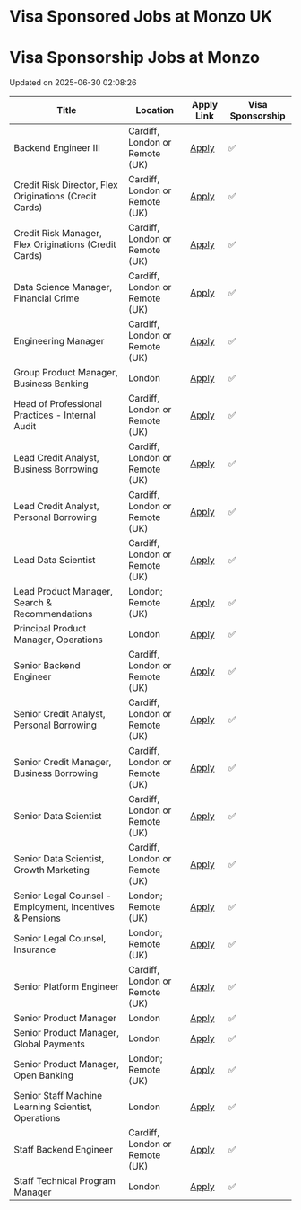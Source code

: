 # Visa Sponsored Jobs at Monzo UK



<!-- START OF JOB LISTINGS -->
# Visa Sponsorship Jobs at Monzo
Updated on 2025-06-30 02:08:26

| Title | Location | Apply Link | Visa Sponsorship |
|-------|----------|------------|------------------|
| Backend Engineer III  | Cardiff, London or Remote (UK) | [Apply](https://job-boards.greenhouse.io/monzo/jobs/6635595) | ✅ |
| Credit Risk Director, Flex Originations (Credit Cards) | Cardiff, London or Remote (UK) | [Apply](https://job-boards.greenhouse.io/monzo/jobs/6893542) | ✅ |
| Credit Risk Manager, Flex Originations (Credit Cards) | Cardiff, London or Remote (UK) | [Apply](https://job-boards.greenhouse.io/monzo/jobs/6939370) | ✅ |
| Data Science Manager,  Financial Crime  | Cardiff, London or Remote (UK) | [Apply](https://job-boards.greenhouse.io/monzo/jobs/5758065) | ✅ |
| Engineering Manager | Cardiff, London or Remote (UK) | [Apply](https://job-boards.greenhouse.io/monzo/jobs/5018066) | ✅ |
| Group Product Manager, Business Banking | London | [Apply](https://job-boards.greenhouse.io/monzo/jobs/6428865) | ✅ |
| Head of Professional Practices - Internal Audit | Cardiff, London or Remote (UK) | [Apply](https://job-boards.greenhouse.io/monzo/jobs/6972679) | ✅ |
| Lead Credit Analyst, Business Borrowing | Cardiff, London or Remote (UK) | [Apply](https://job-boards.greenhouse.io/monzo/jobs/6758627) | ✅ |
| Lead Credit Analyst, Personal Borrowing  | Cardiff, London or Remote (UK) | [Apply](https://job-boards.greenhouse.io/monzo/jobs/6771228) | ✅ |
| Lead Data Scientist | Cardiff, London or Remote (UK) | [Apply](https://job-boards.greenhouse.io/monzo/jobs/6369658) | ✅ |
| Lead Product Manager, Search & Recommendations  | London; Remote (UK) | [Apply](https://job-boards.greenhouse.io/monzo/jobs/6451450) | ✅ |
| Principal Product Manager, Operations | London | [Apply](https://job-boards.greenhouse.io/monzo/jobs/5851147) | ✅ |
| Senior Backend Engineer | Cardiff, London or Remote (UK) | [Apply](https://job-boards.greenhouse.io/monzo/jobs/6635837) | ✅ |
| Senior Credit Analyst, Personal Borrowing | Cardiff, London or Remote (UK) | [Apply](https://job-boards.greenhouse.io/monzo/jobs/6758614) | ✅ |
| Senior Credit Manager, Business Borrowing | Cardiff, London or Remote (UK) | [Apply](https://job-boards.greenhouse.io/monzo/jobs/6904498) | ✅ |
| Senior Data Scientist | Cardiff, London or Remote (UK) | [Apply](https://job-boards.greenhouse.io/monzo/jobs/6180814) | ✅ |
| Senior Data Scientist, Growth Marketing | Cardiff, London or Remote (UK) | [Apply](https://job-boards.greenhouse.io/monzo/jobs/6930501) | ✅ |
| Senior Legal Counsel - Employment, Incentives & Pensions | London; Remote (UK) | [Apply](https://job-boards.greenhouse.io/monzo/jobs/6804239) | ✅ |
| Senior Legal Counsel, Insurance | London; Remote (UK) | [Apply](https://job-boards.greenhouse.io/monzo/jobs/6886566) | ✅ |
| Senior Platform Engineer  | Cardiff, London or Remote (UK) | [Apply](https://job-boards.greenhouse.io/monzo/jobs/6699672) | ✅ |
| Senior Product Manager  | London | [Apply](https://job-boards.greenhouse.io/monzo/jobs/7014030) | ✅ |
| Senior Product Manager, Global Payments | London | [Apply](https://job-boards.greenhouse.io/monzo/jobs/6767221) | ✅ |
| Senior Product Manager, Open Banking | London; Remote (UK) | [Apply](https://job-boards.greenhouse.io/monzo/jobs/6646535) | ✅ |
| Senior Staff Machine Learning Scientist, Operations | London | [Apply](https://job-boards.greenhouse.io/monzo/jobs/6883842) | ✅ |
| Staff Backend Engineer  | Cardiff, London or Remote (UK) | [Apply](https://job-boards.greenhouse.io/monzo/jobs/6636147) | ✅ |
| Staff Technical Program Manager | London | [Apply](https://job-boards.greenhouse.io/monzo/jobs/6712196) | ✅ |
<!-- END OF JOB LISTINGS -->
